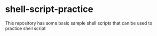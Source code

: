 # shell-script-practice
This repository has some basic sample shell scripts that can be used to practice shell script
